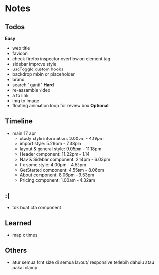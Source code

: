 # Notes

## Todos
**Easy**
- web title
- favicon
- check firefox inspector overflow on element tag
- sidebar improve style
- useToggle custom hooks
- backdrop mixin or placeholder
- brand
- search ’ ganti '
**Hard**
- re-assamble video
- a to link
- img to Image
- floating animation loop for review box
**Optional**

## Timeline
- main 17 apr 
  - study style information: 3.00pm - 4.19pm
  - import style: 5.29pm - 7.38pm
  - layout & general style: 9.05pm - 11.18pm
  - Header component: 11.22pm - 1.14
  - Nav & Sidebar component: 2.14pm - 6.03pm
  - fix some style: 4.00pm - 4.53pm 
  - GetStarted component: 4.55pm - 8.06pm
  - About component: 8.06pm - 9.53pm
  - Pricing component: 1.00am - 4.32am

## :\(
- tdk buat cta component

## Learned
- map x times

## Others
- atur semua font size di semua layout/ responsive terlebih dahulu atau pakai clamp


